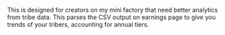 This is designed for creators on my mini factory that need better analytics from tribe data. This parses the CSV output on earnings page to give you trends of your tribers, accounting for annual tiers.
